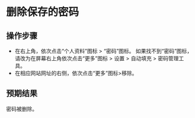 # 删除保存的密码

##  操作步骤

- 在右上角，依次点击“个人资料”图标 > “密码”图标。
  如果找不到“密码”图标，请改为在屏幕右上角依次点击“更多”图标 > 设置 > 自动填充 > 密码管理工具。
- 在相应网站网址的右侧，依次点击“更多”图标>移除。

## 预期结果

密码被删除。

